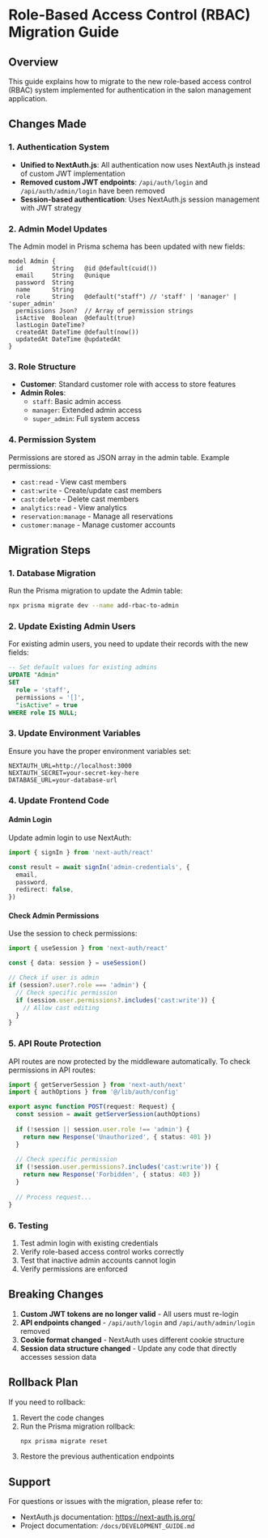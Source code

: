 # Role-Based Access Control (RBAC) Migration Guide

## Overview

This guide explains how to migrate to the new role-based access control (RBAC) system implemented for authentication in the salon management application.

## Changes Made

### 1. Authentication System
- **Unified to NextAuth.js**: All authentication now uses NextAuth.js instead of custom JWT implementation
- **Removed custom JWT endpoints**: `/api/auth/login` and `/api/auth/admin/login` have been removed
- **Session-based authentication**: Uses NextAuth.js session management with JWT strategy

### 2. Admin Model Updates
The Admin model in Prisma schema has been updated with new fields:

```prisma
model Admin {
  id        String   @id @default(cuid())
  email     String   @unique
  password  String
  name      String
  role      String   @default("staff") // 'staff' | 'manager' | 'super_admin'
  permissions Json?  // Array of permission strings
  isActive  Boolean  @default(true)
  lastLogin DateTime?
  createdAt DateTime @default(now())
  updatedAt DateTime @updatedAt
}
```

### 3. Role Structure
- **Customer**: Standard customer role with access to store features
- **Admin Roles**:
  - `staff`: Basic admin access
  - `manager`: Extended admin access
  - `super_admin`: Full system access

### 4. Permission System
Permissions are stored as JSON array in the admin table. Example permissions:
- `cast:read` - View cast members
- `cast:write` - Create/update cast members
- `cast:delete` - Delete cast members
- `analytics:read` - View analytics
- `reservation:manage` - Manage all reservations
- `customer:manage` - Manage customer accounts

## Migration Steps

### 1. Database Migration

Run the Prisma migration to update the Admin table:

```bash
npx prisma migrate dev --name add-rbac-to-admin
```

### 2. Update Existing Admin Users

For existing admin users, you need to update their records with the new fields:

```sql
-- Set default values for existing admins
UPDATE "Admin" 
SET 
  role = 'staff',
  permissions = '[]',
  "isActive" = true
WHERE role IS NULL;
```

### 3. Update Environment Variables

Ensure you have the proper environment variables set:

```env
NEXTAUTH_URL=http://localhost:3000
NEXTAUTH_SECRET=your-secret-key-here
DATABASE_URL=your-database-url
```

### 4. Update Frontend Code

#### Admin Login
Update admin login to use NextAuth:

```typescript
import { signIn } from 'next-auth/react'

const result = await signIn('admin-credentials', {
  email,
  password,
  redirect: false,
})
```

#### Check Admin Permissions
Use the session to check permissions:

```typescript
import { useSession } from 'next-auth/react'

const { data: session } = useSession()

// Check if user is admin
if (session?.user?.role === 'admin') {
  // Check specific permission
  if (session.user.permissions?.includes('cast:write')) {
    // Allow cast editing
  }
}
```

### 5. API Route Protection

API routes are now protected by the middleware automatically. To check permissions in API routes:

```typescript
import { getServerSession } from 'next-auth/next'
import { authOptions } from '@/lib/auth/config'

export async function POST(request: Request) {
  const session = await getServerSession(authOptions)
  
  if (!session || session.user.role !== 'admin') {
    return new Response('Unauthorized', { status: 401 })
  }
  
  // Check specific permission
  if (!session.user.permissions?.includes('cast:write')) {
    return new Response('Forbidden', { status: 403 })
  }
  
  // Process request...
}
```

### 6. Testing

1. Test admin login with existing credentials
2. Verify role-based access control works correctly
3. Test that inactive admin accounts cannot login
4. Verify permissions are enforced

## Breaking Changes

1. **Custom JWT tokens are no longer valid** - All users must re-login
2. **API endpoints changed** - `/api/auth/login` and `/api/auth/admin/login` removed
3. **Cookie format changed** - NextAuth uses different cookie structure
4. **Session data structure changed** - Update any code that directly accesses session data

## Rollback Plan

If you need to rollback:

1. Revert the code changes
2. Run the Prisma migration rollback:
   ```bash
   npx prisma migrate reset
   ```
3. Restore the previous authentication endpoints

## Support

For questions or issues with the migration, please refer to:
- NextAuth.js documentation: https://next-auth.js.org/
- Project documentation: `/docs/DEVELOPMENT_GUIDE.md`